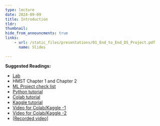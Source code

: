 ```yaml
---
type: lecture
date: 2024-09-09
title: Introduction
tldr: 
thumbnail: 
hide_from_announcments: true
links: 
    - url: /static_files/presentations/01_End_to_End_DS_Project.pdf
      name: Slides

---
```

**Suggested Readings:**
- [Lab](https://github.com/phonchi/nsysu-math608/blob/master/static_files/presentations/01_end_to_end_data_science_project.ipynb)
- HMST Chapter 1 and Chapter 2
- [ML Project check list](https://github.com/ageron/handson-ml3/blob/main/ml-project-checklist.md)
- [Python tutorial](https://sites.google.com/view/nlpcolearningnsysu/support?authuser=0#h.cau5zoy87l0z)
- [Colab tutorial](/nsysu-math608/static_files/presentations/Colab_tutorial.ipynb)
- [Kaggle tutorial](/nsysu-math608/static_files/presentations/kaggle-explore.ipynb)
- [Video for Colab/Kaggle -1](https://www.youtube.com/playlist?list=PLHNZtBNWQ-87psouA8U0ltbulvXia6cH-)
- [Video for Colab/Kaggle -2](https://www.youtube.com/watch?v=0vJCEiGOdo4)
- [[Recorded video]](https://youtube.com/playlist?list=PLHNZtBNWQ-84oKQFAt9b-6S1o8kEtSvGI&si=2Jj_Rq2ysnsCXiIk)


